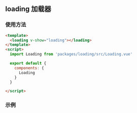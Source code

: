 ## loading 加载器

### 使用方法
```html
<template>
  <loading v-show="loading"></loading>
</template>
<script>
  import Loading from 'packages/loading/src/Loading.vue'

  export default {
    components: {
      Loading
    }
  }

</script>
```

### 示例
<template>
  <loading v-show="loading"></loading>
  <button @click="toggleLoading">点我查看加载效果</button>
</template>

<script>
import Loading from 'packages/loading/src/Loading.vue'

export default {
  data() {
    return {
      loading: false
    }
  },
  components: {
    Loading
  },
  methods: {
    toggleLoading() {
      this.loading = !this.loading
      setTimeout(() => {
        this.loading = !this.loading
      }, 1000)
    }
  }
}
</script>
